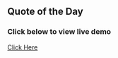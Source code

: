 ## Quote of the Day


### Click below to view live demo
[Click Here](https://naughty-leavitt-c49b02.netlify.app/)
